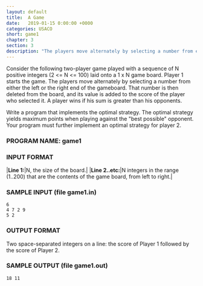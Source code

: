 ```yaml
---
layout: default
title:  A Game
date:   2019-01-15 0:00:00 +0000
categories: USACO
short: game1
chapter: 3
section: 3
description: "The players move alternately by selecting a number from either the left or the right end of the gameboard. That number is then deleted from the board, and its value is added to the score of the player who selected it. A player wins if his sum is greater than his opponents. Implement the optimal strategy for both teams."
---
```


Consider the following two-player game played with a sequence of N positive integers (2 <= N <= 100) laid onto a 1 x N game board. Player 1 starts the game. The players move alternately by selecting a number from either the left or the right end of the gameboard. That number is then deleted from the board, and its value is added to the score of the player who selected it. A player wins if his sum is greater than his opponents.

Write a program that implements the optimal strategy. The optimal strategy yields maximum points when playing against the "best possible" opponent. Your program must further implement an optimal strategy for player 2.

### PROGRAM NAME: game1

### INPUT FORMAT

|**Line 1:**|N, the size of the board.|
|**Line 2..etc:**|N integers in the range (1..200) that are the contents of the game board, from left to right.|

### SAMPLE INPUT (file game1.in)

```
6
4 7 2 9
5 2
```

### OUTPUT FORMAT

Two space-separated integers on a line: the score of Player 1 followed by the score of Player 2.

### SAMPLE OUTPUT (file game1.out)

```
18 11
```
